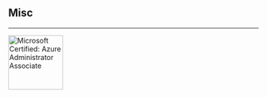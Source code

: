 <h2>
<b>Misc</b>
</h2>
 <hr attribute="value">

<img class="share-ui__badge-image" src="https://images.credly.com/size/220x220/images/336eebfc-0ac3-4553-9a67-b402f491f185/azure-administrator-associate-600x600.png" alt="Microsoft Certified: Azure Administrator Associate" width="110" height="110" >

